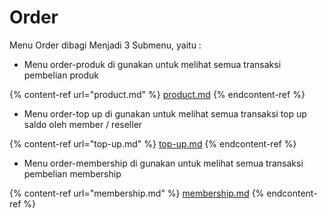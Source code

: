 # Order

Menu Order dibagi Menjadi 3 Submenu, yaitu :&#x20;

* Menu order-produk di gunakan untuk melihat semua transaksi pembelian produk

{% content-ref url="product.md" %}
[product.md](product.md)
{% endcontent-ref %}



* Menu order-top up di gunakan untuk melihat semua transaksi top up saldo oleh member / reseller

{% content-ref url="top-up.md" %}
[top-up.md](top-up.md)
{% endcontent-ref %}



* Menu order-membership di gunakan untuk melihat semua transaksi pembelian membership

{% content-ref url="membership.md" %}
[membership.md](membership.md)
{% endcontent-ref %}
